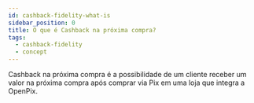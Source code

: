 ```yaml
---
id: cashback-fidelity-what-is
sidebar_position: 0
title: O que é Cashback na próxima compra?
tags:
  - cashback-fidelity
  - concept
---
```


Cashback na próxima compra é a possibilidade de um cliente receber um valor na próxima compra após comprar via Pix em uma loja que integra a OpenPix.
